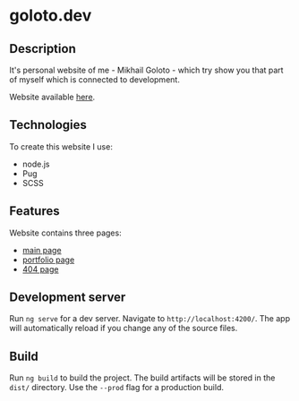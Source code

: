 # goloto.dev
## Description

It's personal website of me - Mikhail Goloto - which try show you that part of myself which is connected to development.

Website available [here](https://goloto.dev).

## Technologies

To create this website I use:
* node.js
* Pug
* SCSS

## Features

Website contains three pages:
* [main page](https://goloto.dev)
* [portfolio page](https://goloto.dev/partfolio)
* [404 page](https://goloto.dev/404)

## Development server

Run `ng serve` for a dev server. Navigate to `http://localhost:4200/`. The app will automatically reload if you change any of the source files.

## Build

Run `ng build` to build the project. The build artifacts will be stored in the `dist/` directory. Use the `--prod` flag for a production build.
